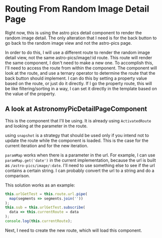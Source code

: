 # Routing From Random Image Detail Page

Right now, this is using the astro pics detail component to render the random image detail.
The only alteration that I need is for the back button to go back to the random image view and not the astro-pics page.  

In order to do this, I will use a different route to render the random image detail view, not the same astro-pics/image/:id route.
This route will render the same component, I don't need to make a new one.
To accomplish this, I'll need to access the route from within the component.
The component will look at the route, and use a ternary operator to determine the route that the back button should implement.
I can do this by setting a property value based on the route, or just do it directly.
If I go the property route, this will be like filtering/sorting in a way, I can set it directly in the template based on the value of the property.

## A look at AstronomyPicDetailPageComponent

This is the component that I'll be using.
It is already using `ActivatedRoute` and looking at the parameter in the route.  

using `snapshot` is a strategy that should be used only if you intend not to update the route while the component is loaded.
This is the case for the current iteration and for the new iteration.  

`paramMap` works when there is a parameter in the url.
For example, I can use `paramMap.get('date')` in the current implementation, because the url is built as `/astro-pics/image/:date`.
I'll need to use something else to see if the url contains a certain string.
I can probably convert the url to a string and do a comparison.  

This solution works as an example:

```ts
this.urlGetTest = this.route.url.pipe(
  map(segments => segments.join(''))
);
this.sub = this.urlGetTest.subscribe(
  data => this.currentRoute = data
);
console.log(this.currentRoute);
```

Next, I need to create the new route, which will load this component.
